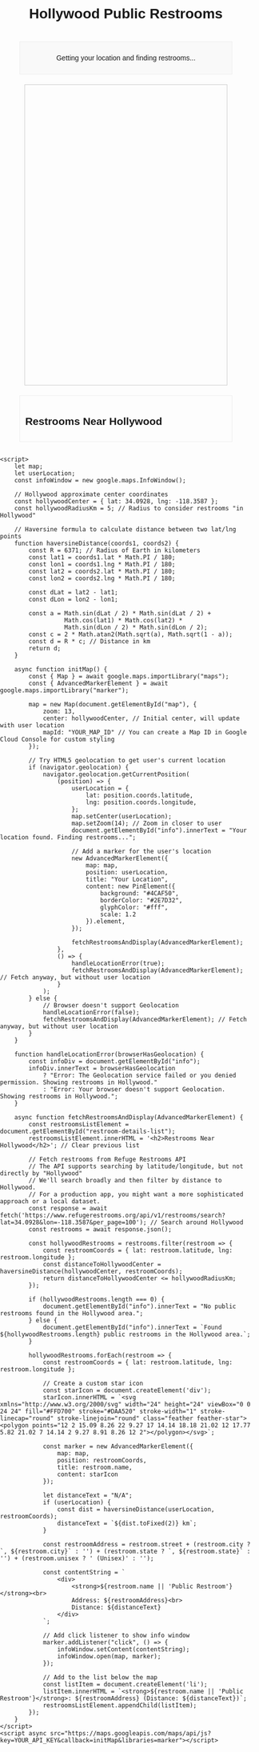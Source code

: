 <!DOCTYPE html>
<html>
<head>
    <title>Hollywood Public Restrooms</title>
    <style>
        /* Basic CSS for the map and controls */
        body {
            font-family: Arial, sans-serif;
            margin: 0;
            padding: 0;
            display: flex;
            flex-direction: column;
            align-items: center;
            min-height: 100vh;
        }
        #map {
            height: 600px;
            width: 80%;
            border: 1px solid #ccc;
            margin-top: 20px;
        }
        #info {
            margin-top: 20px;
            padding: 10px;
            border: 1px solid #eee;
            background-color: #f9f9f9;
            width: 80%;
            text-align: center;
        }
        .restroom-list {
            margin-top: 20px;
            width: 80%;
            max-height: 300px;
            overflow-y: auto;
            border: 1px solid #eee;
            padding: 10px;
            list-style: none;
        }
        .restroom-list li {
            padding: 5px 0;
            border-bottom: 1px dashed #eee;
        }
        .restroom-list li:last-child {
            border-bottom: none;
        }
    </style>
</head>
<body>
    <h1>Hollywood Public Restrooms</h1>
    <div id="info">
        <p>Getting your location and finding restrooms...</p>
    </div>
    <div id="map"></div>
    <ul class="restroom-list" id="restroom-details-list">
        <h2>Restrooms Near Hollywood</h2>
        </ul>

    <script>
        let map;
        let userLocation;
        const infoWindow = new google.maps.InfoWindow();

        // Hollywood approximate center coordinates
        const hollywoodCenter = { lat: 34.0928, lng: -118.3587 };
        const hollywoodRadiusKm = 5; // Radius to consider restrooms "in Hollywood"

        // Haversine formula to calculate distance between two lat/lng points
        function haversineDistance(coords1, coords2) {
            const R = 6371; // Radius of Earth in kilometers
            const lat1 = coords1.lat * Math.PI / 180;
            const lon1 = coords1.lng * Math.PI / 180;
            const lat2 = coords2.lat * Math.PI / 180;
            const lon2 = coords2.lng * Math.PI / 180;

            const dLat = lat2 - lat1;
            const dLon = lon2 - lon1;

            const a = Math.sin(dLat / 2) * Math.sin(dLat / 2) +
                      Math.cos(lat1) * Math.cos(lat2) *
                      Math.sin(dLon / 2) * Math.sin(dLon / 2);
            const c = 2 * Math.atan2(Math.sqrt(a), Math.sqrt(1 - a));
            const d = R * c; // Distance in km
            return d;
        }

        async function initMap() {
            const { Map } = await google.maps.importLibrary("maps");
            const { AdvancedMarkerElement } = await google.maps.importLibrary("marker");

            map = new Map(document.getElementById("map"), {
                zoom: 13,
                center: hollywoodCenter, // Initial center, will update with user location
                mapId: "YOUR_MAP_ID" // You can create a Map ID in Google Cloud Console for custom styling
            });

            // Try HTML5 geolocation to get user's current location
            if (navigator.geolocation) {
                navigator.geolocation.getCurrentPosition(
                    (position) => {
                        userLocation = {
                            lat: position.coords.latitude,
                            lng: position.coords.longitude,
                        };
                        map.setCenter(userLocation);
                        map.setZoom(14); // Zoom in closer to user
                        document.getElementById("info").innerText = "Your location found. Finding restrooms...";

                        // Add a marker for the user's location
                        new AdvancedMarkerElement({
                            map: map,
                            position: userLocation,
                            title: "Your Location",
                            content: new PinElement({
                                background: "#4CAF50",
                                borderColor: "#2E7D32",
                                glyphColor: "#fff",
                                scale: 1.2
                            }).element,
                        });

                        fetchRestroomsAndDisplay(AdvancedMarkerElement);
                    },
                    () => {
                        handleLocationError(true);
                        fetchRestroomsAndDisplay(AdvancedMarkerElement); // Fetch anyway, but without user location
                    }
                );
            } else {
                // Browser doesn't support Geolocation
                handleLocationError(false);
                fetchRestroomsAndDisplay(AdvancedMarkerElement); // Fetch anyway, but without user location
            }
        }

        function handleLocationError(browserHasGeolocation) {
            const infoDiv = document.getElementById("info");
            infoDiv.innerText = browserHasGeolocation
                ? "Error: The Geolocation service failed or you denied permission. Showing restrooms in Hollywood."
                : "Error: Your browser doesn't support Geolocation. Showing restrooms in Hollywood.";
        }

        async function fetchRestroomsAndDisplay(AdvancedMarkerElement) {
            const restroomsListElement = document.getElementById("restroom-details-list");
            restroomsListElement.innerHTML = '<h2>Restrooms Near Hollywood</h2>'; // Clear previous list

            // Fetch restrooms from Refuge Restrooms API
            // The API supports searching by latitude/longitude, but not directly by "Hollywood"
            // We'll search broadly and then filter by distance to Hollywood.
            // For a production app, you might want a more sophisticated approach or a local dataset.
            const response = await fetch('https://www.refugerestrooms.org/api/v1/restrooms/search?lat=34.0928&lon=-118.3587&per_page=100'); // Search around Hollywood
            const restrooms = await response.json();

            const hollywoodRestrooms = restrooms.filter(restroom => {
                const restroomCoords = { lat: restroom.latitude, lng: restroom.longitude };
                const distanceToHollywoodCenter = haversineDistance(hollywoodCenter, restroomCoords);
                return distanceToHollywoodCenter <= hollywoodRadiusKm;
            });

            if (hollywoodRestrooms.length === 0) {
                document.getElementById("info").innerText = "No public restrooms found in the Hollywood area.";
            } else {
                document.getElementById("info").innerText = `Found ${hollywoodRestrooms.length} public restrooms in the Hollywood area.`;
            }

            hollywoodRestrooms.forEach(restroom => {
                const restroomCoords = { lat: restroom.latitude, lng: restroom.longitude };

                // Create a custom star icon
                const starIcon = document.createElement('div');
                starIcon.innerHTML = `<svg xmlns="http://www.w3.org/2000/svg" width="24" height="24" viewBox="0 0 24 24" fill="#FFD700" stroke="#DAA520" stroke-width="1" stroke-linecap="round" stroke-linejoin="round" class="feather feather-star"><polygon points="12 2 15.09 8.26 22 9.27 17 14.14 18.18 21.02 12 17.77 5.82 21.02 7 14.14 2 9.27 8.91 8.26 12 2"></polygon></svg>`;
               
                const marker = new AdvancedMarkerElement({
                    map: map,
                    position: restroomCoords,
                    title: restroom.name,
                    content: starIcon
                });

                let distanceText = "N/A";
                if (userLocation) {
                    const dist = haversineDistance(userLocation, restroomCoords);
                    distanceText = `${dist.toFixed(2)} km`;
                }

                const restroomAddress = restroom.street + (restroom.city ? `, ${restroom.city}` : '') + (restroom.state ? `, ${restroom.state}` : '') + (restroom.unisex ? ' (Unisex)' : '');

                const contentString = `
                    <div>
                        <strong>${restroom.name || 'Public Restroom'}</strong><br>
                        Address: ${restroomAddress}<br>
                        Distance: ${distanceText}
                    </div>
                `;

                // Add click listener to show info window
                marker.addListener("click", () => {
                    infoWindow.setContent(contentString);
                    infoWindow.open(map, marker);
                });

                // Add to the list below the map
                const listItem = document.createElement('li');
                listItem.innerHTML = `<strong>${restroom.name || 'Public Restroom'}</strong>: ${restroomAddress} (Distance: ${distanceText})`;
                restroomsListElement.appendChild(listItem);
            });
        }
    </script>
    <script async src="https://maps.googleapis.com/maps/api/js?key=YOUR_API_KEY&callback=initMap&libraries=marker"></script>
</body>
</html>